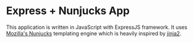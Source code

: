 # Express + Nunjucks App
This application is written in JavaScript with ExpressJS framework. It uses [Mozilla's Nunjucks](https://mozilla.github.io/nunjucks/) templating engine which is heavily inspired by [jinja2](http://jinja.pocoo.org/).

